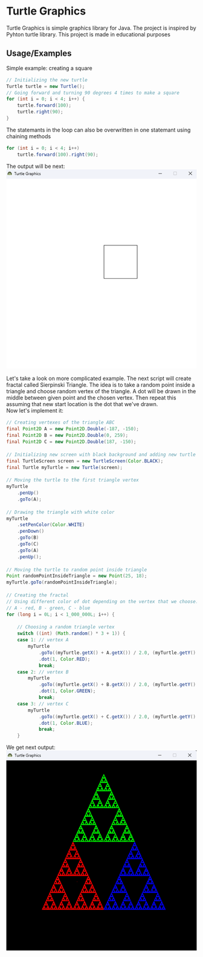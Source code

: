 
# Turtle Graphics

Turtle Graphics is simple graphics library for Java. The project is inspired by Pyhton turtle library. This project is made in educational purposes

## Usage/Examples

Simple example: creating a square
```java
// Initializing the new turtle
Turtle turtle = new Turtle();
// Going forward and turning 90 degrees 4 times to make a square
for (int i = 0; i < 4; i++) {
	turtle.forward(100);
	turtle.right(90);
}
```
The statemants in the loop can also be overwritten in one statemant using chaining methods
```java
for (int i = 0; i < 4; i++)
	turtle.forward(100).right(90);
```
The output will be next: \
![SquareExample](/img/square-example.png)

Let's take a look on more complicated example. The next script will create fractal called Sierpinski Triangle. The idea is to take a random point inside a triangle and choose random vertex of the triangle. A dot will be drawn in the middle between given point and the chosen vertex. Then repeat this assuming that new start location is the dot that we've drawn. \
Now let's implement it:
```java
// Creating vertexes of the triangle ABC
final Point2D A = new Point2D.Double(-187, -150);
final Point2D B = new Point2D.Double(0, 259);
final Point2D C = new Point2D.Double(187, -150);

// Initializing new screen with black background and adding new turtle to it
final TurtleScreen screen = new TurtleScreen(Color.BLACK);
final Turtle myTurtle = new Turtle(screen);

// Moving the turtle to the first triangle vertex
myTurtle
	.penUp()
	.goTo(A);

// Drawing the triangle with white color
myTurtle
	.setPenColor(Color.WHITE)
	.penDown()
	.goTo(B)
	.goTo(C)
	.goTo(A)
	.penUp();

// Moving the turtle to random point inside triangle
Point randomPointInsideTriangle = new Point(25, 18);
myTurtle.goTo(randomPointInsideTriangle);

// Creating the fractal
// Using different color of dot depending on the vertex that we choose:
// A - red, B - green, C - blue
for (long i = 0L; i < 1_000_000L; i++) {

	// Choosing a random triangle vertex
	switch ((int) (Math.random() * 3 + 1)) {
	case 1: // vertex A
		myTurtle
			.goTo((myTurtle.getX() + A.getX()) / 2.0, (myTurtle.getY() + A.getY()) / 2.0)
			.dot(1, Color.RED);
			break;
	case 2: // vertex B
		myTurtle
			.goTo((myTurtle.getX() + B.getX()) / 2.0, (myTurtle.getY() + B.getY()) / 2.0)
			.dot(1, Color.GREEN);
			break;
	case 3: // vertex C
		myTurtle
			.goTo((myTurtle.getX() + C.getX()) / 2.0, (myTurtle.getY() + C.getY()) / 2.0)
			.dot(1, Color.BLUE);
			break;
	}

```
We get next output: \
![FractalExample](/img/fractal-example.png)
